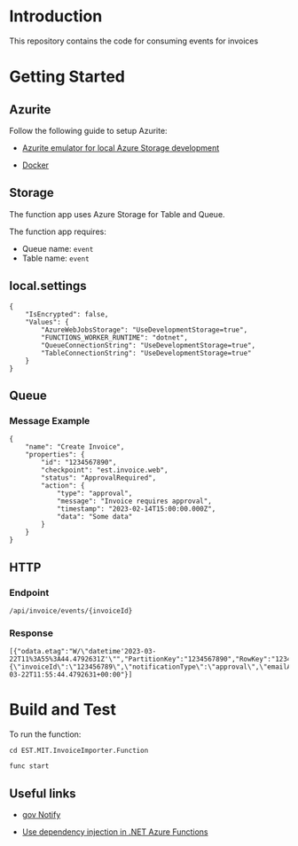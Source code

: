 # Introduction 
This repository contains the code for consuming events for invoices

# Getting Started

## Azurite

Follow the following guide to setup Azurite:

- [Azurite emulator for local Azure Storage development](https://dev.azure.com/defragovuk/DEFRA-EST/_wiki/wikis/DEFRA-EST/7722/Azurite-emulator-for-local-Azure-Storage-development)

- [Docker](https://dev.azure.com/defragovuk/DEFRA-EST/_wiki/wikis/DEFRA-EST/9601/Azurite-with-Docker)

## Storage

The function app uses Azure Storage for Table and Queue.

The function app requires:

- Queue name: `event`
- Table name: `event`

## local.settings

```
{
    "IsEncrypted": false,
    "Values": {
        "AzureWebJobsStorage": "UseDevelopmentStorage=true",
        "FUNCTIONS_WORKER_RUNTIME": "dotnet",
        "QueueConnectionString": "UseDevelopmentStorage=true",
        "TableConnectionString": "UseDevelopmentStorage=true"
    }
}
```

## Queue

### Message Example

```
{
	"name": "Create Invoice",
	"properties": {
		"id": "1234567890",
		"checkpoint": "est.invoice.web",
		"status": "ApprovalRequired",
		"action": {
			"type": "approval",
			"message": "Invoice requires approval",
			"timestamp": "2023-02-14T15:00:00.000Z",
			"data": "Some data"
		}
	}
}
```

## HTTP

### Endpoint

`/api/invoice/events/{invoiceId}`

### Response

```
[{"odata.etag":"W/\"datetime'2023-03-22T11%3A55%3A44.4792631Z'\"","PartitionKey":"1234567890","RowKey":"1234567890_20230322115544","Data":"{\"invoiceId\":\"123456789\",\"notificationType\":\"approval\",\"emailAddress\":\"test@test.com\",\"requestBy\":\"Geoff\"}","EventType":"approval","Timestamp":"2023-03-22T11:55:44.4792631+00:00"}]
```

# Build and Test
To run the function:

`cd EST.MIT.InvoiceImporter.Function`

`func start`

## Useful links

- [gov Notify](https://www.notifications.service.gov.uk/using-notify/api-documentation)

- [Use dependency injection in .NET Azure Functions](https://learn.microsoft.com/en-us/azure/azure-functions/functions-dotnet-dependency-injection)